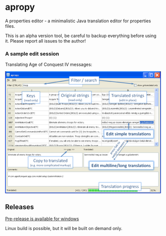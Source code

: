 # apropy
A properties editor - a minimalistic Java translation editor for properties files.

This is an alpha version tool, be careful to backup everything before using it. 
Please report all issues to the author!

### A sample edit session 
Translating Age of Conquest IV messages:

![Annotated screenshot](docs/usage.png)

## Releases

[Pre-release is available for windows](https://github.com/bandita137/apropy/releases/latest)

Linux build is possible, but it will be built on demand only.